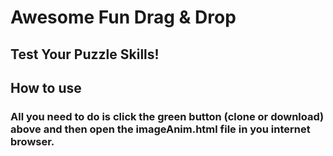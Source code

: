 # Awesome Fun Drag & Drop
## Test Your Puzzle Skills!

## How to use
### All you need to do is click the green button (clone or download) above and then open the imageAnim.html file in you internet browser.

